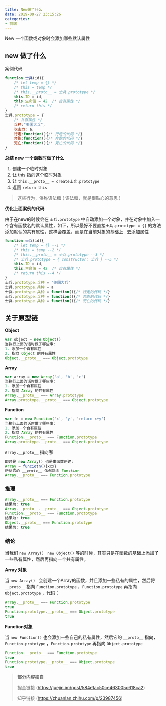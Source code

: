 ```yaml
---
title: New做了什么
date: 2019-09-27 23:15:26
categories:
- 前端
---
```


New 一个函数或对象时会添加哪些默认属性

<!-- more -->

## new 做了什么

案例代码

```js
function 士兵(id){
    /* let temp = {} */
    /* this = temp */
    /* this.__proto__ = 士兵.prototype */
    this.ID = id,
    this.生命值 = 42  /* 自有属性 */
    /* return this */
}
士兵.prototype = {
    /* 共有属性 */ 
    兵种:"美国大兵",
    攻击力: a,
    行走:function(){/* 行走的代码 */}
	奔跑:function(){/* 奔跑的代码 */}
    死亡:function(){/* 死亡的代码 */}
}
```

**总结 new 一个函数时做了什么**

1. 创建一个临时对象
2. 让 this 指向这个临时对象
3. 让 `this.__proto__ = create士兵.prototype`
4. 返回 `return this`

> 这些行为，俗称语法糖 ( 语法糖，就是很贴心的意思 )

**优化上面案例的代码**

由于在new的时候会在 `士兵.prototype` 中自动添加一个对象，并在对象中加入一个含有函数名的默认属性，如下，所以最好不要直接`士兵.prototype = {}` 的方法添加默认的共有属性，这样会覆盖，而是在当前对象的基础上 . 去添加属性

```js
function 士兵(id){
    /* let temp = {} --1 */
    /* this = temp --2 */
    /* this.__proto__ = 士兵.prototype --3 */
    /* 士兵.prototype = { constructor: 士兵 } --5 */
    this.ID = id,
    this.生命值 = 42  /* 自有属性 */
    /* return this --4 */
}
士兵.prototype.兵种 = "美国大兵"
士兵.prototype.兵种 = a
士兵.prototype.兵种 = function(){/* 行走的代码 */}
士兵.prototype.兵种 = function(){/* 奔跑的代码 */}
士兵.prototype.兵种 = function(){/* 死亡的代码 */}
```

## 关于原型链

**Object**

```js
var object = new Object()
当执行上面的话时做了哪些事:
1. 添加一个自有属性
2. 指向 Object 的共有属性
Object.__proto__ === Object.prototype
```

**Array**

```js
var array = new Array('a', 'b', 'c')
当执行上面的话时做了哪些事:
1. 添加一个自有属性
2. 指向 Array 的共有属性
Array.__proto__ === Array.prototype 
Array.prototype.__proto__ === Object.prototype
```

**Function**

```js
var fn = new Function('x', 'y', 'return x+y')
当执行上面的话时做了哪些事:
1. 添加一个自有属性
2. 指向 Array 的共有属性
Function.__proto__ === Function.prototype 
Array.prototype.__proto__ === Object.prototype
```

`Array.__proto__` 指向哪

```js
即时是 new Array() 也是由函数创建:
Array = funciotn(){xxx}
所以它的 __proto__ 依然指向 Function
Array.__proto__ === Function.prototype
```

### 推理

```js
Array.__proto__ === Function.prototype
结果为: true
Array.__proto__.__proto__ === Object.prototype
Function.__proto__ === Function.prototype 
结果为: true
Object.__proto__ === Function.prototype
结果为: true
```

### 结论

当我们 `new Array() ` `new Object()` 等的时候，其实只是在函数的基础上添加了一些私有属性，然后再指向一个共有属性。

**Array 对象**

当 `new Array() ` 会创建一个Array的函数，并且添加一些私有的属性，然后将 `__proto__` 指向 `Function.prototype` ，`Function.prototype` 再指向 `Object.prototype` ，代码：

```js
Array.__proto__ === Function.prototype 
true
Function.prototype.__proto__ === Object.prototype
true
```

**Function对象**

当 `new Function()` 也会添加一些自己的私有属性，然后它的 `__proto__` 指向，`Function.prototype` ，`Function.prototype` 再指向 `Object.prototype`

```js
Function.__proto__ === Function.prototype 
true
Function.prototype.__proto__ === Object.prototype
true
```

> **部分内容摘自**
>
> 掘金链接 (https://juejin.im/post/584e1ac50ce463005c618ca2)
>
> 知乎链接 (https://zhuanlan.zhihu.com/p/23987456)